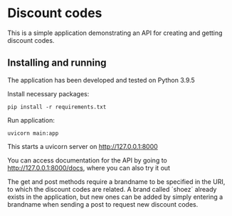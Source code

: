 # Discount codes

This is a simple application demonstrating an API for creating and getting discount codes.

## Installing and running
The application has been developed and tested on Python 3.9.5

Install necessary packages:

`pip install -r requirements.txt`

Run application:

`uvicorn main:app`

This starts a uvicorn server on  http://127.0.0.1:8000

You can access documentation for the API by going to http://127.0.0.1:8000/docs, where you can also try it out

The get and post methods require a brandname to be specified in the URI, to which the discount codes are related. A brand called ´shoez´ already exists in the application, but new ones can be added by simply entering a brandname when sending a post to request new discount codes. 